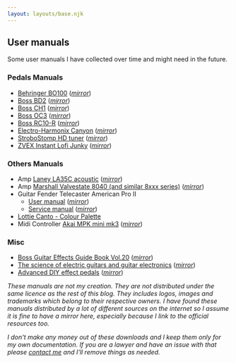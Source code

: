 ```yaml
---
layout: layouts/base.njk
---
```


## User manuals

Some user manuals I have collected over time and might need in the future.

### Pedals Manuals

- [Behringer BO100](https://mediadl.musictribe.com/media/sys_master/hed/h3f/8850084069406.pdf) (_[mirror](/pdf/pedal_user_manuals/behringer_bo100_user_manual.pdf)_)
- [Boss BD2](https://static.roland.com/assets/media/pdf/BD-2_eng02_W.pdf) (_[mirror](/pdf/pedal_user_manuals/boss_bd2_user_manual.pdf)_)
- [Boss CH1](https://static.roland.com/assets/media/pdf/CH-1_M_eng03_W.pdf) (_[mirror](/pdf/pedal_user_manuals/boss_ch1_user_manual.pdf)_)
- [Boss OC3](https://static.roland.com/assets/media/pdf/OC-3_e01_W.pdf) (_[mirror](/pdf/pedal_user_manuals/boss_oc3_user_manual.pdf)_)
- [Boss RC10-R](https://static.roland.com/assets/media/pdf/RC-10R_eng03_W.pdf) (_[mirror](/pdf/pedal_user_manuals/boss_rc10r_user_manual.pdf)_)
- [Electro-Harmonix Canyon](https://www.ehx.com/wp-content/uploads/2021/01/canyon-manual.pdf) (_[mirror](/pdf/pedal_user_manuals/ehx_canyon_manual.pdf)_)
- [StroboStomp HD tuner](https://www.petersontuners.com/media/pdf/StroboStomp_HD_Manual_v1.1_EN.pdf) (_[mirror](/pdf/pedal_user_manuals/StroboStomp_HD_Manual_v1.1_EN.pdf)_)
- [ZVEX Instant Lofi Junky](https://static1.squarespace.com/static/555e332ce4b0577e788c3a16/t/559efae5e4b0da93269a9ffb/1436482277079/ZVEX+Instant+Lo-Fi+Junky+Instructions.pdf) (_[mirror](/pdf/pedal_user_manuals/zvex_instant_lofi_junky_user_manual.pdf)_)

### Others Manuals

- Amp [Laney LA35C acoustic](https://www.zikinf.com/manuels/laney-la35c-manuel-utilisateur-en-28749.pdf) (_[mirror](/pdf/laney-la35c.pdf)_)
- Amp [Marshall Valvestate 8040 (and similar 8xxx series)](https://manualzz.com/download/8600586) (_[mirror](/pdf/marshall-valvestate.pdf)_)
- Guitar Fender Telecaster American Pro II
    - [User manual](https://www.fmicassets.com/Damroot/Original/10001/Fender_ElectricGuitars_Manual.pdf) (_[mirror](/pdf/Fender_ElectricGuitars_Manual.pdf)_)
    - [Service manual](https://www.fmicassets.com/Damroot/Original/10001/SM_011394XXXX_Am_Pro_II_Telecaster.pdf) (_[mirror](/pdf/SM_011394XXXX_Am_Pro_II_Telecaster.pdf)_)
- [Lottie Canto - Colour Palette](/pdf/lottie_canto_colour_palette.pdf)
- Midi Controller [Akai MPK mini mk3](https://cdn.inmusicbrands.com/akai/mpk3mini/MPK-mini-Quickstart-Guide-v1_3.pdf) (_[mirror](/pdf/Akai_mpk_mini_mk3_quickstart_guide_v1_3.pdf)_)

### Misc

- [Boss Guitar Effects Guide Book Vol.20](https://cdn.roland.com/assets/media/pdf/guitar_effects_guidebook_vol_20.pdf) (_[mirror](/pdf/pedal_user_manuals/boss_guitar_effects_guidebook_vol_20.pdf)_)
- [The science of electric guitars and guitar electronics](https://guitarscience.net/papers/guibook.pdf) (_[mirror](/pdf/the_science_of_electric_guitars_and_guitar_electronic.pdf)_)
- [Advanced DIY effect pedals](https://guitar-gear.ru/forum/index.php?app=core&module=attach&section=attach&attach_id=39391&usg=AOvVaw2IgS-cfBeiFW7RWgrPUhWA) (_[mirror](/pdf/advanced_diy_effect_pedals.pdf)_)

_These manuals are not my creation. They are not distributed under the same licence as the rest of this blog. They includes logos, images and trademarks which belong to their respective owners. I have found these manuals distributed by a lot of different sources on the internet so I assume it is fine to have a mirror here, especially because I link to the official resources too._

_I don't make any money out of these downloads and I keep them only for my own documentation. If you are a lawyer and have an issue with that please [contact me](/about/#social) and I'll remove things as needed._
